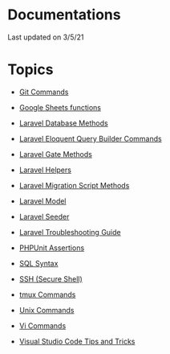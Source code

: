 # Documentations

Last updated on 3/5/21

# Topics

* <a href="./topics/git-commands.md">Git Commands</a>

* <a href="./topics/google-sheets-functions.md">Google Sheets functions</a>

* <a href="./topics/laravel-database.md">Laravel Database Methods</a>

* <a href="./topics/laravel-eloquent.md">Laravel Eloquent Query Builder Commands</a>

* <a href="./topics/laravel-gate.md">Laravel Gate Methods</a>

* <a href="./topics/laravel-helpers.md">Laravel Helpers</a>

* <a href="./topics/laravel-migration.md">Laravel Migration Script Methods</a>

* <a href="./topics/laravel-model.md">Laravel Model</a>

* <a href="./topics/laravel-seeder.md">Laravel Seeder</a>

* <a href="./topics/troubleshoot-laravel.md">Laravel Troubleshooting Guide</a>

* <a href="./topics/phpunit-assertions.md">PHPUnit Assertions</a>

* <a href="./topics/sql.md">SQL Syntax</a>

* <a href="./topics/ssh.md">SSH (Secure Shell)</a>

* <a href="./topics/tmux-commands.md">tmux Commands</a>

* <a href="./topics/unix-commands.md">Unix Commands</a>

* <a href="./topics/vi-commands.md">Vi Commands</a>

* <a href="./topics/vscode.md">Visual Studio Code Tips and Tricks</a>
